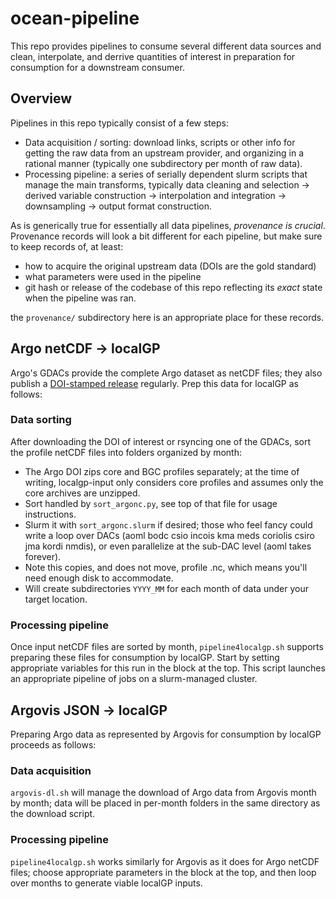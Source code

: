 # ocean-pipeline

This repo provides pipelines to consume several different data sources and clean, interpolate, and derrive quantities of interest in preparation for consumption for a downstream consumer.

## Overview

Pipelines in this repo typically consist of a few steps:

 - Data acquisition / sorting: download links, scripts or other info for getting the raw data from an upstream provider, and organizing in a rational manner (typically one subdirectory per month of raw data).
 - Processing pipeline: a series of serially dependent slurm scripts that manage the main transforms, typically data cleaning and selection -> derived variable construction -> interpolation and integration -> downsampling -> output format construction.

As is generically true for essentially all data pipelines, *provenance is crucial*. Provenance records will look a bit different for each pipeline, but make sure to keep records of, at least:
 - how to acquire the original upstream data (DOIs are the gold standard)
 - what parameters were used in the pipeline
 - git hash or release of the codebase of this repo reflecting its *exact* state when the pipeline was ran.

the `provenance/` subdirectory here is an appropriate place for these records.

## Argo netCDF -> localGP

Argo's GDACs provide the complete Argo dataset as netCDF files; they also publish a [DOI-stamped release](https://www.seanoe.org/data/00311/42182/) regularly. Prep this data for localGP as follows:

### Data sorting

After downloading the DOI of interest or rsyncing one of the GDACs, sort the profile netCDF files into folders organized by month:

 - The Argo DOI zips core and BGC profiles separately; at the time of writing, localgp-input only considers core profiles and assumes only the core archives are unzipped.
 - Sort handled by `sort_argonc.py`, see top of that file for usage instructions.
 - Slurm it with `sort_argonc.slurm` if desired; those who feel fancy could write a loop over DACs (aoml bodc csio incois kma meds coriolis csiro jma kordi nmdis), or even parallelize at the sub-DAC level (aoml takes forever).
 - Note this copies, and does not move, profile .nc, which means you'll need enough disk to accommodate.
 - Will create subdirectories `YYYY_MM` for each month of data under your target location.

### Processing pipeline

Once input netCDF files are sorted by month, `pipeline4localgp.sh` supports preparing these files for consumption by localGP. Start by setting appropriate variables for this run in the block at the top.
This script launches an appropriate pipeline of jobs on a slurm-managed cluster.

## Argovis JSON -> localGP

Preparing Argo data as represented by Argovis for consumption by localGP proceeds as follows:

### Data acquisition

`argovis-dl.sh` will manage the download of Argo data from Argovis month by month; data will be placed in per-month folders in the same directory as the download script.

### Processing pipeline

`pipeline4localgp.sh` works similarly for Argovis as it does for Argo netCDF files; choose appropriate parameters in the block at the top, and then loop over months to generate viable localGP inputs.
